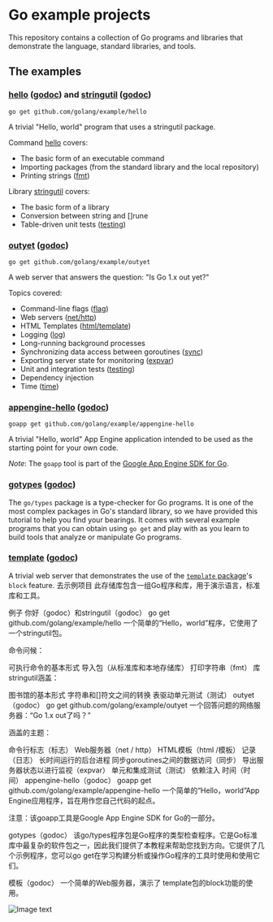 # Go example projects

This repository contains a collection of Go programs and libraries that
demonstrate the language, standard libraries, and tools.

## The examples

### [hello](hello/) ([godoc](//godoc.org/github.com/golang/example/hello)) and [stringutil](stringutil/) ([godoc](//godoc.org/github.com/golang/example/stringutil))

    go get github.com/golang/example/hello

A trivial "Hello, world" program that uses a stringutil package.

Command [hello](hello/) covers:

* The basic form of an executable command
* Importing packages (from the standard library and the local repository)
* Printing strings ([fmt](//golang.org/pkg/fmt/))

Library [stringutil](stringutil/) covers:

* The basic form of a library
* Conversion between string and []rune
* Table-driven unit tests ([testing](//golang.org/pkg/testing/))

### [outyet](outyet/) ([godoc](//godoc.org/github.com/golang/example/outyet))

    go get github.com/golang/example/outyet

A web server that answers the question: "Is Go 1.x out yet?"

Topics covered:

* Command-line flags ([flag](//golang.org/pkg/flag/))
* Web servers ([net/http](//golang.org/pkg/net/http/))
* HTML Templates ([html/template](//golang.org/pkg/html/template/))
* Logging ([log](//golang.org/pkg/log/))
* Long-running background processes
* Synchronizing data access between goroutines ([sync](//golang.org/pkg/sync/))
* Exporting server state for monitoring ([expvar](//golang.org/pkg/expvar/))
* Unit and integration tests ([testing](//golang.org/pkg/testing/))
* Dependency injection
* Time ([time](//golang.org/pkg/time/))

### [appengine-hello](appengine-hello/) ([godoc](//godoc.org/github.com/golang/example/appengine-hello))

	goapp get github.com/golang/example/appengine-hello

A trivial "Hello, world" App Engine application intended to be used as the
starting point for your own code.

_Note_: The `goapp` tool is part of the [Google App Engine SDK for Go](https://cloud.google.com/appengine/downloads#Google_App_Engine_SDK_for_Go).

### [gotypes](gotypes/) ([godoc](//godoc.org/github.com/golang/example/gotypes))

The `go/types` package is a type-checker for Go programs. It is one of the most
complex packages in Go's standard library, so we have provided this tutorial to
help you find your bearings. It comes with several example programs that you
can obtain using `go get` and play with as you learn to build tools that analyze
or manipulate Go programs.

### [template](template/) ([godoc](//godoc.org/github.com/golang/example/template))

A trivial web server that demonstrates the use of the
[`template` package](https://golang.org/pkg/text/template/)'s `block` feature.
去示例项目
此存储库包含一组Go程序和库，用于演示语言，标准库和工具。

例子
你好（godoc）和stringutil（godoc）
go get github.com/golang/example/hello
一个简单的“Hello，world”程序，它使用了一个stringutil包。

命令问候：

可执行命令的基本形式
导入包（从标准库和本地存储库）
打印字符串（fmt）
库stringutil涵盖：

图书馆的基本形式
字符串和[]符文之间的转换
表驱动单元测试（测试）
outyet（godoc）
go get github.com/golang/example/outyet
一个回答问题的网络服务器：“Go 1.x out了吗？”

涵盖的主题：

命令行标志（标志）
Web服务器（net / http）
HTML模板（html /模板）
记录（日志）
长时间运行的后台进程
同步goroutines之间的数据访问（同步）
导出服务器状态以进行监视（expvar）
单元和集成测试（测试）
依赖注入
时间（时间）
appengine-hello（godoc）
goapp get github.com/golang/example/appengine-hello
一个简单的“Hello，world”App Engine应用程序，旨在用作您自己代码的起点。

注意：该goapp工具是Google App Engine SDK for Go的一部分。

gotypes（godoc）
该go/types程序包是Go程序的类型检查程序。它是Go标准库中最复杂的软件包之一，因此我们提供了本教程来帮助您找到方向。它提供了几个示例程序，您可以go get在学习构建分析或操作Go程序的工具时使用和使用它们。

模板（godoc）
一个简单的Web服务器，演示了 template包的block功能的使用。

![Image text](http://s1.51cto.com/images/20181023/1540259246244208.png?x-oss-process=image/watermark,size_16,text_QDUxQ1RP5Y2a5a6i,color_FFFFFF,t_100,g_se,x_10,y_10,shadow_90,type_ZmFuZ3poZW5naGVpdGk=)
